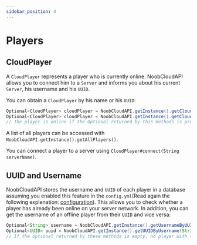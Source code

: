 ```yaml
---
sidebar_position: 4
---
```


# Players

## CloudPlayer

A `CloudPlayer` represents a player who is currently online. NoobCloudAPI allows you to connect him to a `Server` and informs you about his current `Server`, his username and his `UUID`.

You can obtain a `CloudPlayer` by his name or his `UUID`:
```java
Optional<CloudPlayer> cloudPlayer = NoobCloudAPI.getInstance().getCloudPlayer(String username);
Optional<CloudPlayer> cloudPlayer = NoobCloudAPI.getInstance().getCloudPlayer(UUID uuid);
// The player is online if the Optional returned by this methods is present.
```
A list of all players can be accessed with ```NoobCloudAPI.getInstance().getAllPlayers()```.

You can connect a player to a server using ```CloudPlayer#connect(String serverName)```.

## UUID and Username

NoobCloudAPI stores the username and `UUID` of each player in a database assuming you enabled this feature in the `config.yml`(Read again the following explenation: [configuration](/docs/noobcloud-setup/configuration#configyml)). This allows you to check whether a player has already been online on your server network. In addition, you can get the username of an offline player from their `UUID` and vice versa:
```java
Optional<String> username = NoobCloudAPI.getInstance().getUsernameByUUID(UUID uuid);
Optional<UUID> uuid = NoobCloudAPI.getInstance().getUUIDByUsername(String username);
// If the optional returned by these methods is empty, no player with this username/uuid has been online yet.
```